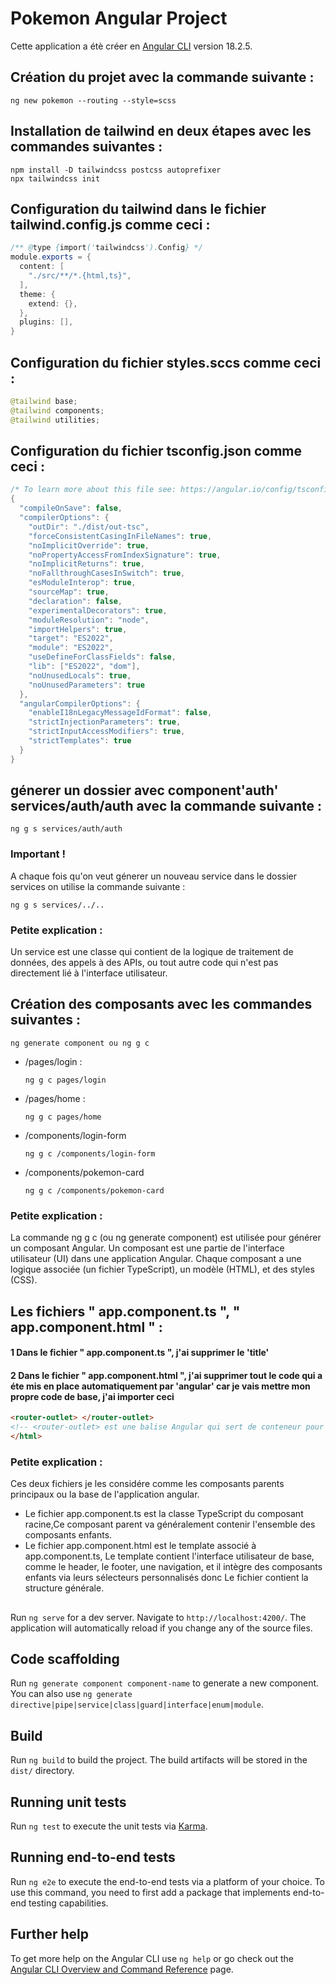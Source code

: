 # Pokemon Angular Project

Cette application a étè créer en [Angular CLI](https://github.com/angular/angular-cli) version 18.2.5.

## Création du projet avec la commande suivante : 
```
ng new pokemon --routing --style=scss
```
## Installation de tailwind en deux étapes avec les commandes suivantes : 
```
npm install -D tailwindcss postcss autoprefixer
npx tailwindcss init
```
## Configuration du tailwind dans le fichier tailwind.config.js comme ceci : 
``` java script
/** @type {import('tailwindcss').Config} */
module.exports = {
  content: [
    "./src/**/*.{html,ts}",
  ],
  theme: {
    extend: {},
  },
  plugins: [],
}
```
## Configuration du fichier styles.sccs comme ceci : 
``` java script
@tailwind base;
@tailwind components;
@tailwind utilities;
```
## Configuration du fichier tsconfig.json comme ceci : 
``` java script
/* To learn more about this file see: https://angular.io/config/tsconfig. */
{
  "compileOnSave": false,
  "compilerOptions": {
    "outDir": "./dist/out-tsc",
    "forceConsistentCasingInFileNames": true,
    "noImplicitOverride": true,
    "noPropertyAccessFromIndexSignature": true,
    "noImplicitReturns": true,
    "noFallthroughCasesInSwitch": true,
    "esModuleInterop": true,
    "sourceMap": true,
    "declaration": false,
    "experimentalDecorators": true,
    "moduleResolution": "node",
    "importHelpers": true,
    "target": "ES2022",
    "module": "ES2022",
    "useDefineForClassFields": false,
    "lib": ["ES2022", "dom"],
    "noUnusedLocals": true,
    "noUnusedParameters": true
  },
  "angularCompilerOptions": {
    "enableI18nLegacyMessageIdFormat": false,
    "strictInjectionParameters": true,
    "strictInputAccessModifiers": true,
    "strictTemplates": true
  }
}
```
## génerer un dossier avec component'auth' services/auth/auth avec la commande suivante : 
```
ng g s services/auth/auth
```
### Important ! 
A chaque fois qu'on veut génerer un nouveau service dans le dossier services on utilise la commande suivante : 
```
ng g s services/../..
```
### Petite explication : 
Un service est une classe qui contient de la logique de traitement de données, des appels à des APIs, ou tout autre code qui n'est pas directement lié à l'interface utilisateur.

## Création des composants avec les commandes suivantes : 
```
ng generate component ou ng g c
```
+ /pages/login :
  ```
  ng g c pages/login
  ```
+ /pages/home :
  ```
  ng g c pages/home
  ```
+ /components/login-form
  ```
  ng g c /components/login-form
  ```
+ /components/pokemon-card
  ```
  ng g c /components/pokemon-card
  ```
### Petite explication : 
La commande ng g c (ou ng generate component) est utilisée pour générer un composant Angular. Un composant est une partie de l'interface utilisateur (UI) dans une application Angular. Chaque composant a une logique associée (un fichier TypeScript), un modèle (HTML), et des styles (CSS).
## Les fichiers " app.component.ts ", " app.component.html " :
#### 1 Dans le fichier " app.component.ts ", j'ai supprimer le 'title' 
#### 2 Dans le fichier " app.component.html ", j'ai supprimer tout le code qui a éte mis en place automatiquement par 'angular' car je vais mettre mon propre code de base, j'ai importer ceci <router-outlet> </router-outlet>
  ``` html
  <router-outlet> </router-outlet>
  <!-- <router-outlet> est une balise Angular qui sert de conteneur pour afficher dynamiquement les composants en fonction de la route (URL) active. Lorsque l'utilisateur navigue entre différentes pages, Angular injecte le composant correspondant à l'intérieur de <router-outlet>. Il est généralement placé dans app.component.html pour gérer la navigation entre les pages tout en maintenant des éléments fixes comme un header ou un footer. -->
</html>
```
  
### Petite explication : 
Ces deux fichiers je les considére comme les composants parents principaux ou la base de l'application angular. 
 + Le fichier app.component.ts est la classe TypeScript du composant racine,Ce composant parent va généralement contenir l'ensemble des composants enfants.
 + Le fichier app.component.html est le template associé à app.component.ts, Le template contient l'interface utilisateur de base, comme le header, le footer, une navigation, et il intègre des composants enfants via leurs sélecteurs personnalisés donc Le fichier contient la structure générale.
##
Run `ng serve` for a dev server. Navigate to `http://localhost:4200/`. The application will automatically reload if you change any of the source files.

## Code scaffolding

Run `ng generate component component-name` to generate a new component. You can also use `ng generate directive|pipe|service|class|guard|interface|enum|module`.

## Build

Run `ng build` to build the project. The build artifacts will be stored in the `dist/` directory.

## Running unit tests

Run `ng test` to execute the unit tests via [Karma](https://karma-runner.github.io).

## Running end-to-end tests

Run `ng e2e` to execute the end-to-end tests via a platform of your choice. To use this command, you need to first add a package that implements end-to-end testing capabilities.

## Further help

To get more help on the Angular CLI use `ng help` or go check out the [Angular CLI Overview and Command Reference](https://angular.dev/tools/cli) page.
